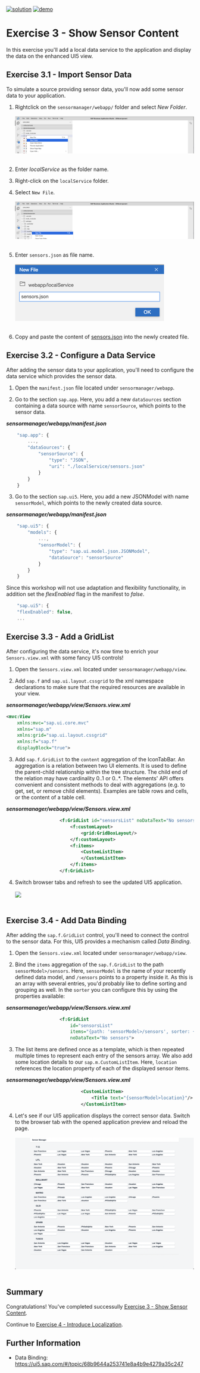 [![solution](https://flat.badgen.net/badge/solution/available/green?icon=github)](../../../../tree/code/ex3)
[![demo](https://flat.badgen.net/badge/demo/deployed/blue?icon=chrome)](https://SAP-samples.github.io/teched2022-AD163/ex3/sensormanager/webapp/)

# Exercise 3 - Show Sensor Content

In this exercise you'll add a local data service to the application and display the data on the enhanced UI5 view.

## Exercise 3.1 - Import Sensor Data

To simulate a source providing sensor data, you'll now add some sensor data to your application.

1. Rightclick on the `sensormanager/webapp/` folder and select *New Folder*.
<br><br>![](images/03_01_0010.png)<br><br>

2. Enter *localService* as the folder name.

3. Right-click on the `localService` folder.

4. Select `New File`.
<br><br>![](images/03_01_0020.png)<br><br>

5. Enter `sensors.json` as file name.
<br><br>![](images/03_01_0030.png)<br><br>

6. Copy and paste the content of [sensors.json](data/sensors.json) into the newly created file.

## Exercise 3.2 - Configure a Data Service

After adding the sensor data to your application, you'll need to configure the data service which provides the sensor data.

1. Open the `manifest.json` file located under `sensormanager/webapp`.

2. Go to the section `sap.app`. Here, you add a new `dataSources` section containing a data source with name `sensorSource`, which points to the sensor data.

***sensormanager/webapp/manifest.json***

````js
    "sap.app": {
        ...,
        "dataSources": {
            "sensorSource": {
                "type": "JSON",
                "uri": "./localService/sensors.json"
            }
        }
    }
````

3. Go to the section `sap.ui5`. Here, you add a new JSONModel with name `sensorModel`, which points to the newly created data source.

***sensormanager/webapp/manifest.json***

````js
    "sap.ui5": {
        "models": {
	        ...,
            "sensorModel": {
                "type": "sap.ui.model.json.JSONModel",
                "dataSource": "sensorSource"
            }
        }
    }
````

Since this workshop will not use adaptation and flexibility functionality, in addition set the *flexEnabled* flag in the manifest to *false*.
````js
    "sap.ui5": {
    "flexEnabled": false,
    ...
````

## Exercise 3.3 - Add a GridList

After configuring the data service, it's now time to enrich your `Sensors.view.xml` with some fancy UI5 controls!

1. Open the `Sensors.view.xml` located under `sensormanager/webapp/view`.

2. Add `sap.f` and `sap.ui.layout.cssgrid` to the xml namespace declarations to make sure that the required resources are available in your view.

***sensormanager/webapp/view/Sensors.view.xml***

````xml
<mvc:View
    xmlns:mvc="sap.ui.core.mvc"
    xmlns="sap.m"
    xmlns:grid="sap.ui.layout.cssgrid"
    xmlns:f="sap.f"
    displayBlock="true">
````

3. Add `sap.f.GridList` to the `content` aggregation of the IconTabBar. An aggregation is a relation between two UI elements. It is used to define the parent-child relationship within the tree structure. The child end of the relation may have cardinality 0..1 or 0..*. The elements' API offers convenient and consistent methods to deal with aggregations (e.g. to get, set, or remove child elements). Examples are table rows and cells, or the content of a table cell.

***sensormanager/webapp/view/Sensors.view.xml***

````xml
                    <f:GridList id="sensorsList" noDataText="No sensors">
                        <f:customLayout>
                            <grid:GridBoxLayout/>
                        </f:customLayout>
                        <f:items>
                            <CustomListItem>
                            </CustomListItem>
                        </f:items>
                    </f:GridList>

````

4. Switch browser tabs and refresh to see the updated UI5 application.
<br><br>![](images/03_03_0010.png)<br><br>

## Exercise 3.4 - Add Data Binding

After adding the `sap.f.GridList` control, you'll need to connect the control to the sensor data. For this, UI5 provides a mechanism called *Data Binding*.

1. Open the `Sensors.view.xml` located under `sensormanager/webapp/view`.

2. Bind the `items` aggregation of the `sap.f.GridList` to the path `sensorModel>/sensors`. Here, `sensorModel` is  the name of your recently defined data model, and `/sensors` points to a property inside it. As this is an array with several entries, you'd probably like to define sorting and grouping as well. In the `sorter` you can configure this by using the properties available:

***sensormanager/webapp/view/Sensors.view.xml***

````xml
                    <f:GridList
                        id="sensorsList"
                        items="{path: 'sensorModel>/sensors', sorter: {path:'customer', group:true, descending: false}}"
                        noDataText="No sensors">
````

3. The list items are defined once as a template, which is then repeated multiple times to represent each entry of the sensors array. We also add some location details to our `sap.m.CustomListItem`. Here, `location` references the location property of each of the displayed sensor items.

***sensormanager/webapp/view/Sensors.view.xml***

````xml
                            <CustomListItem>
                                <Title text="{sensorModel>location}"/>
                            </CustomListItem>
````

4. Let's see if our UI5 application displays the correct sensor data. Switch to the browser tab with the opened application preview and reload the page.
<br><br>![](images/03_04_0010.png)<br><br>

## Summary

Congratulations! You've completed successully [Exercise 3 - Show Sensor Content](#exercise-3---show-sensor-content).

Continue to [Exercise 4 - Introduce Localization](../ex4/README.md).

## Further Information

* Data Binding: https://ui5.sap.com/#/topic/68b9644a253741e8a4b9e4279a35c247
